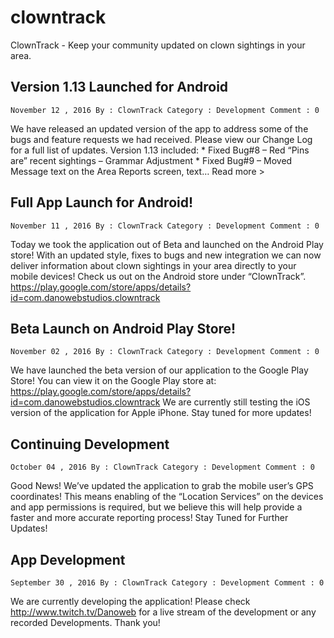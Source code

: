 # clowntrack
ClownTrack - Keep your community updated on clown sightings in your area. 


## Version 1.13 Launched for Android

    November 12 , 2016 By : ClownTrack Category : Development Comment : 0 

We have released an updated version of the app to address some of the bugs and feature requests we had received.  Please view our Change Log for a full list of updates. Version 1.13 included: * Fixed Bug#8 – Red “Pins are” recent sightings – Grammar Adjustment * Fixed Bug#9 – Moved Message text on the Area Reports screen, text…
Read more >

## Full App Launch for Android!

    November 11 , 2016 By : ClownTrack Category : Development Comment : 0 

Today we took the application out of Beta and launched on the Android Play store! With an updated style, fixes to bugs and new integration we can now deliver information about clown sightings in your area directly to your mobile devices!  Check us out on the Android store under “ClownTrack”. https://play.google.com/store/apps/details?id=com.danowebstudios.clowntrack  


## Beta Launch on Android Play Store!

    November 02 , 2016 By : ClownTrack Category : Development Comment : 0 

We have launched the beta version of our application to the Google Play Store! You can view it on the Google Play store at:  https://play.google.com/store/apps/details?id=com.danowebstudios.clowntrack We are currently still testing the iOS version of the application for Apple iPhone.  Stay tuned for more updates!    

## Continuing Development

    October 04 , 2016 By : ClownTrack Category : Development Comment : 0 

Good News! We’ve updated the application to grab the mobile user’s GPS coordinates!  This means enabling of the “Location Services” on the devices and app permissions is required, but we believe this will help provide a faster and more accurate reporting process! Stay Tuned for Further Updates!

## App Development

    September 30 , 2016 By : ClownTrack Category : Development Comment : 0 

We are currently developing the application! Please check http://www.twitch.tv/Danoweb for a live stream of the development or any recorded Developments. Thank you!
